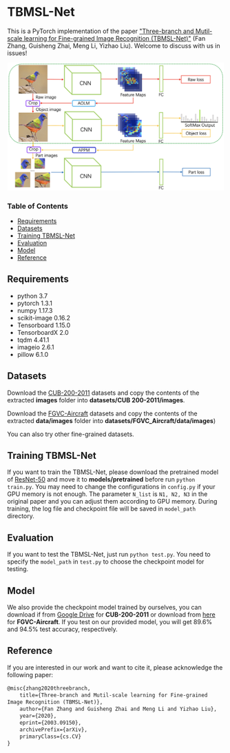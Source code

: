 # TBMSL-Net

This is a PyTorch implementation of the paper ["Three-branch and Mutil-scale learning for Fine-grained Image Recognition (TBMSL-Net)"](https://arxiv.org/abs/2003.09150) (Fan Zhang, Guisheng Zhai, Meng Li, Yizhao Liu). Welcome to discuss with us in issues!

![avatar](./network.png)

### Table of Contents
- <a href='#requirements'>Requirements</a>
- <a href='#datasets'>Datasets</a>
- <a href='#training TBMSL-Net'>Training TBMSL-Net</a>
- <a href='#evaluation'>Evaluation</a>
- <a href='#model'>Model</a>
- <a href='#reference'>Reference</a>


## Requirements
- python 3.7
- pytorch 1.3.1
- numpy 1.17.3
- scikit-image 0.16.2
- Tensorboard 1.15.0 
- TensorboardX 2.0
- tqdm 4.41.1
- imageio 2.6.1
- pillow 6.1.0

## Datasets
Download the [CUB-200-2011](http://www.vision.caltech.edu/visipedia-data/CUB-200-2011/CUB_200_2011.tgz) datasets and copy the contents of the extracted **images** folder into **datasets/CUB 200-2011/images**. 

Download the [FGVC-Aircraft](http://www.robots.ox.ac.uk/~vgg/data/fgvc-aircraft/archives/fgvc-aircraft-2013b.tar.gz) datasets and copy the contents of the extracted **data/images** folder into **datasets/FGVC_Aircraft/data/images**)

You can also try other fine-grained datasets. 

## Training TBMSL-Net
If you want to train the TBMSL-Net, please download the pretrained model of [ResNet-50](https://drive.google.com/open?id=1raU0m3zA52dh5ayQc3kB-7Ddusa0lOT-) and move it to **models/pretrained** before run ``python train.py``. You may need to change the configurations in ``config.py`` if your GPU memory is not enough. The parameter ``N_list`` is ``N1, N2, N3`` in the original paper and you can adjust them according to GPU memory. During training, the log file and checkpoint file will be saved in ``model_path`` directory. 

## Evaluation
If you want to test the TBMSL-Net, just run ``python test.py``. You need to specify the ``model_path`` in ``test.py`` to choose the checkpoint model for testing.

## Model
We also provide the checkpoint model trained by ourselves, you can download if from [Google Drive](https://drive.google.com/open?id=13ANynWz7O3QK0RdL4KqASW8X_vMb6V4B) for **CUB-200-2011** or download from [here](https://drive.google.com/open?id=1SYJHBVuG2uBlUROVrOCw2cpAKI2sWcOi) for **FGVC-Aircraft**. If you test on our provided model, you will get 89.6% and 94.5% test accuracy, respectively.

## Reference
If you are interested in our work and want to cite it, please acknowledge the following paper:

```
@misc{zhang2020threebranch,
    title={Three-branch and Mutil-scale learning for Fine-grained Image Recognition (TBMSL-Net)},
    author={Fan Zhang and Guisheng Zhai and Meng Li and Yizhao Liu},
    year={2020},
    eprint={2003.09150},
    archivePrefix={arXiv},
    primaryClass={cs.CV}
}
```


